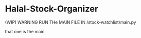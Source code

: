 # Halal-Stock-Organizer
(WIP)
WARNING RUN THe MAIN FILE IN /stock-watchlist/main.py

that one is the main
